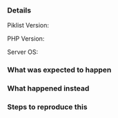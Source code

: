 ### Details

Piklist Version:

PHP Version:

Server OS:

### What was expected to happen

### What happened instead

### Steps to reproduce this
